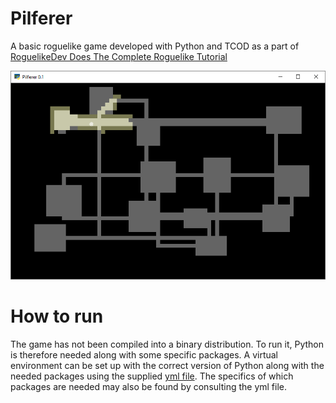 # Pilferer
A basic roguelike game developed with Python and TCOD as a part of <a href="https://www.reddit.com/r/roguelikedev/comments/grccvt/roguelikedev_does_the_complete_roguelike_tutorial/">RoguelikeDev Does The Complete Roguelike Tutorial</a>

<p align="center">
  <img src="https://github.com/Sebastian-dm/pilferer/blob/master/assets/screenshot.png?raw=true">
</p>

# How to run
The game has not been compiled into a binary distribution. To run it, Python is therefore needed along with some specific packages. A virtual environment can be set up with the correct version of Python along with the needed packages using the supplied <a href="https://github.com/Sebastian-dm/pilferer/blob/master/env/roguelike.yml">yml file</a>. The specifics of which packages are needed may also be found by consulting the yml file.
